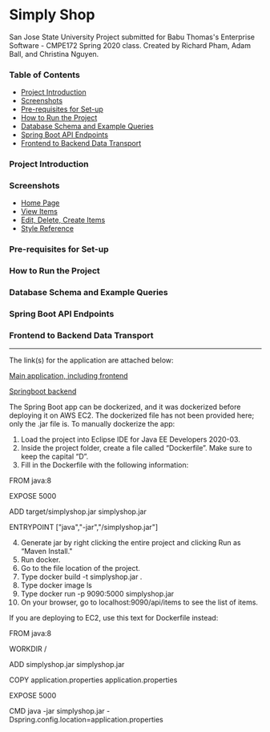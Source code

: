 # Simply Shop

San Jose State University
Project submitted for Babu Thomas's Enterprise Software - CMPE172 Spring 2020 class. 
Created by Richard Pham, Adam Ball, and Christina Nguyen.

### Table of Contents

- [Project Introduction](https://github.com/richardphamsjsu2016/172project#project-introduction)
- [Screenshots](https://github.com/richardphamsjsu2016/172project#screenshots)
- [Pre-requisites for Set-up](https://github.com/richardphamsjsu2016/172project#pre-requisites-for-set-up)
- [How to Run the Project](https://github.com/richardphamsjsu2016/172project#how-to-run-the-project)
- [Database Schema and Example Queries](https://github.com/richardphamsjsu2016/172project#database-schema-and-example-queries)
- [Spring Boot API Endpoints](https://github.com/richardphamsjsu2016/172project#spring-boot-api-endpoints)
- [Frontend to Backend Data Transport](https://github.com/richardphamsjsu2016/172project#frontend-to-backend-data-transport)

### Project Introduction



### Screenshots
- [Home Page](https://github.com/richardphamsjsu2016/172project/blob/master/Screenshots/Home.png)
- [View Items](https://github.com/richardphamsjsu2016/172project/blob/master/Screenshots/Item_View.png)
- [Edit, Delete, Create Items](https://github.com/richardphamsjsu2016/172project/blob/master/Screenshots/Manage.png)
- [Style Reference](https://github.com/richardphamsjsu2016/172project/blob/master/Screenshots/Style_Reference.png)


### Pre-requisites for Set-up



### How to Run the Project



### Database Schema and Example Queries



### Spring Boot API Endpoints



### Frontend to Backend Data Transport

---

The link(s) for the application are attached below:

[Main application, including frontend](http://52.87.248.183:3000/)

[Springboot backend](http://ec2-54-164-61-67.compute-1.amazonaws.com:8080/)


The Spring Boot app can be dockerized, and it was dockerized before deploying it on AWS EC2. The dockerized file has not been provided here; only the .jar file is. To manually dockerize the app:
1) Load the project into Eclipse IDE for Java EE Developers 2020-03.
2) Inside the project folder, create a file called “Dockerfile”. Make sure to keep the capital “D”. 
3) Fill in the Dockerfile with the following information:

FROM java:8


EXPOSE 5000


ADD target/simplyshop.jar simplyshop.jar


ENTRYPOINT ["java","-jar","/simplyshop.jar"]

4) Generate jar by right clicking the entire project and clicking Run as “Maven Install."
5) Run docker.
6) Go to the file location of the project.
7) Type docker build -t simplyshop.jar .
8) Type docker image ls
9) Type docker run -p 9090:5000 simplyshop.jar
10) On your browser, go to localhost:9090/api/items to see the list of items.

If you are deploying to EC2, use this text for Dockerfile instead:

FROM java:8


WORKDIR /


ADD simplyshop.jar simplyshop.jar


COPY application.properties application.properties


EXPOSE 5000


CMD java -jar simplyshop.jar -Dspring.config.location=application.properties
